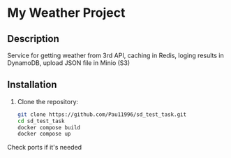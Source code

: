# My Weather Project

## Description
Service for getting weather from 3rd API, caching in Redis, loging results in DynamoDB, upload JSON file in Minio (S3)

## Installation
1. Clone the repository:
   ```bash
   git clone https://github.com/Pau11996/sd_test_task.git
   cd sd_test_task
   docker compose build
   docker compose up
   
Check ports if it's needed